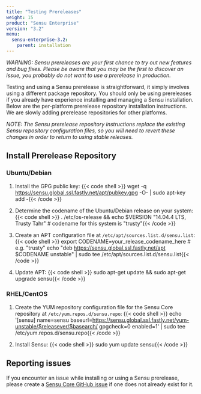 ```yaml
---
title: "Testing Prereleases"
weight: 15
product: "Sensu Enterprise"
version: "3.2"
menu:
  sensu-enterprise-3.2:
    parent: installation
---
```


_WARNING: Sensu prereleases are your first chance to try out new
features and bug fixes. Please be aware that you may be the first to
discover an issue, you probably do not want to use a prerelease in
production._

Testing and using a Sensu prerelease is straightforward, it simply
involves using a different package repository. You should only be
using prereleases if you already have experience installing and
managing a Sensu installation. Below are the per-platform prerelease
repository installation instructions. We are slowly adding prerelease
repositories for other platforms.

_NOTE: The Sensu prerelease repository instructions replace the
existing Sensu repository configuration files, so you will need to revert
these changes in order to return to using stable releases._

## Install Prerelease Repository

### Ubuntu/Debian

1. Install the GPG public key:
{{< code shell >}}
wget -q https://sensu.global.ssl.fastly.net/apt/pubkey.gpg -O- | sudo apt-key add -{{< /code >}}

2. Determine the codename of the Ubuntu/Debian release on your system:
{{< code shell >}}
. /etc/os-release && echo $VERSION
"14.04.4 LTS, Trusty Tahr" # codename for this system is "trusty"{{< /code >}}

3. Create an APT configuration file at `/etc/apt/sources.list.d/sensu.list`:
{{< code shell >}}
export CODENAME=your_release_codename_here # e.g. "trusty"
echo "deb     https://sensu.global.ssl.fastly.net/apt $CODENAME unstable" | sudo tee /etc/apt/sources.list.d/sensu.list{{< /code >}}

4. Update APT:
{{< code shell >}}
sudo apt-get update && sudo apt-get upgrade sensu{{< /code >}}

### RHEL/CentOS

1. Create the YUM repository configuration file for the Sensu Core repository at
   `/etc/yum.repos.d/sensu.repo`:
{{< code shell >}}
echo '[sensu]
name=sensu
baseurl=https://sensu.global.ssl.fastly.net/yum-unstable/$releasever/$basearch/
gpgcheck=0
enabled=1' | sudo tee /etc/yum.repos.d/sensu.repo{{< /code >}}

2. Install Sensu:
{{< code shell >}}
sudo yum update sensu{{< /code >}}

## Reporting issues

If you encounter an issue while installing or using a Sensu
prerelease, please create a [Sensu Core GitHub issue][1] if one does
not already exist for it.

[1]:  https://github.com/sensu/sensu/issues
